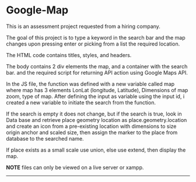 # Google-Map
This is an assessment project requested from a hiring company.

The goal of this project is to type a keyword in the search bar and the map changes upon pressing enter or picking from a list the required location.

The HTML code contains titles, styles, and headers.

The body contains 2 div elements the map, and a container with the search bar. and the required script for returning API action using Google Maps API.

In the JS file, the function was defined with a new variable called map where map has 3 elements LonLat (longitude, Latitude), Dimensions of map zoom, type of map.
After defining the input as variable using the input id, i created a new variable to initiate the search from the function.

If the search is empty it does not change, but if the search is true, look in Data base and retrieve place geometry location as place.geometry.location and create
an icon from a pre-existing location with dimensions to size origin anchor and scaled size, then assign the marker to the place from database to the searched name.

If place exists as a small scale use union, else use extend, then display the map.

**NOTE**
files can only be viewed on a live server or xampp.
********
